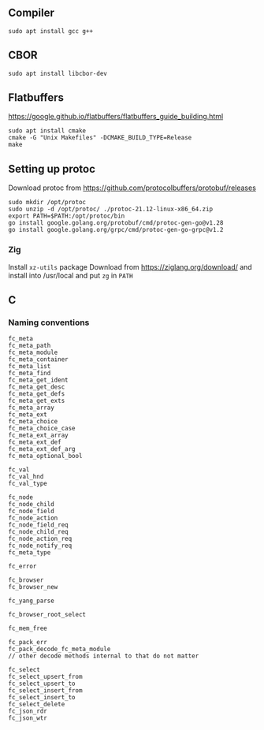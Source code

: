 ## Compiler

```
sudo apt install gcc g++
```

## CBOR

```
sudo apt install libcbor-dev
```

## Flatbuffers
https://google.github.io/flatbuffers/flatbuffers_guide_building.html

```
sudo apt install cmake
cmake -G "Unix Makefiles" -DCMAKE_BUILD_TYPE=Release
make
```

## Setting up protoc

Download protoc from https://github.com/protocolbuffers/protobuf/releases

```
sudo mkdir /opt/protoc
sudo unzip -d /opt/protoc/ ./protoc-21.12-linux-x86_64.zip
export PATH=$PATH:/opt/protoc/bin
go install google.golang.org/protobuf/cmd/protoc-gen-go@v1.28
go install google.golang.org/grpc/cmd/protoc-gen-go-grpc@v1.2
```

### Zig

Install `xz-utils` package
Download from https://ziglang.org/download/ and install into /usr/local and put `zg` in `PATH`


## C


### Naming conventions

```
fc_meta
fc_meta_path
fc_meta_module
fc_meta_container
fc_meta_list
fc_meta_find
fc_meta_get_ident
fc_meta_get_desc
fc_meta_get_defs
fc_meta_get_exts
fc_meta_array
fc_meta_ext
fc_meta_choice
fc_meta_choice_case
fc_meta_ext_array
fc_meta_ext_def
fc_meta_ext_def_arg
fc_meta_optional_bool

fc_val
fc_val_hnd
fc_val_type

fc_node
fc_node_child
fc_node_field
fc_node_action
fc_node_field_req
fc_node_child_req
fc_node_action_req
fc_node_notify_req
fc_meta_type

fc_error

fc_browser
fc_browser_new

fc_yang_parse

fc_browser_root_select

fc_mem_free

fc_pack_err
fc_pack_decode_fc_meta_module
// other decode methods internal to that do not matter

fc_select
fc_select_upsert_from
fc_select_upsert_to
fc_select_insert_from
fc_select_insert_to
fc_select_delete
fc_json_rdr
fc_json_wtr
```
